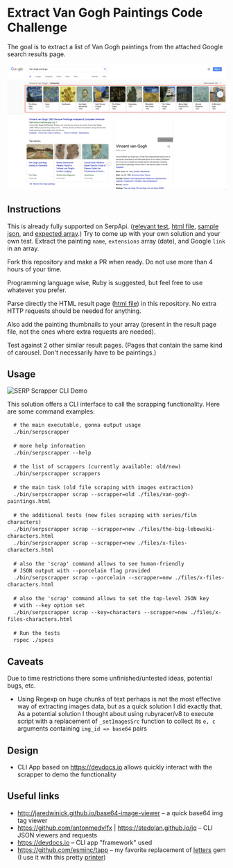 # Extract Van Gogh Paintings Code Challenge

The goal is to extract a list of Van Gogh paintings from the attached Google search results page.

![Van Gogh paintings](https://github.com/serpapi/code-challenge/blob/master/files/van-gogh-paintings.png?raw=true "Van Gogh paintings")

## Instructions

This is already fully supported on SerpApi. ([relevant test], [html file], [sample json], and [expected array].)
Try to come up with your own solution and your own test.
Extract the painting `name`, `extensions` array (date), and Google `link` in an array.

Fork this repository and make a PR when ready.
Do not use more than 4 hours of your time.

Programming language wise, Ruby is suggested, but feel free to use whatever you prefer.

Parse directly the HTML result page ([html file]) in this repository. No extra HTTP requests should be needed for anything.

[relevant test]: https://serpapi.com/knowledge-graph/tests/knowledge-graph/knowledge-graph-claude-monet-paintings-spec.rb
[sample json]: https://raw.githubusercontent.com/serpapi/code-challenge/master/files/van-gogh-paintings.json
[html file]: https://raw.githubusercontent.com/serpapi/code-challenge/master/files/van-gogh-paintings.html
[expected array]: https://raw.githubusercontent.com/serpapi/code-challenge/master/files/expected-array.json

Also add the painting thumbnails to your array (present in the result page file, not the ones where extra requests are needed).

Test against 2 other similar result pages. (Pages that contain the same kind of carousel. Don't necessarily have to be paintings.)

## Usage

![SERP Scrapper CLI Demo](./files/serpcrawler_demo.gif)

This solution offers a CLI interface to call the scrapping functionality. Here are some command examples:

````shell
  # the main executable, gonna output usage
  ./bin/serpscrapper

  # more help information
  ./bin/serpscrapper --help

  # the list of scrappers (currently available: old/new)
  ./bin/serpscrapper scrappers

  # the main task (old file scraping with images extraction)
  ./bin/serpscrapper scrap --scrapper=old ./files/van-gogh-paintings.html

  # the additional tests (new files scraping with series/film characters)
  ./bin/serpscrapper scrap --scrapper=new ./files/the-big-lebowski-characters.html
  ./bin/serpscrapper scrap --scrapper=new ./files/x-files-characters.html

  # also the 'scrap' command allows to see human-friendly
  # JSON output with --porcelain flag provided
  ./bin/serpscrapper scrap --porcelain --scrapper=new ./files/x-files-characters.html

  # also the 'scrap' command allows to set the top-level JSON key
  # with --key option set
  ./bin/serpscrapper scrap --key=characters --scrapper=new ./files/x-files-characters.html

  # Run the tests
  rspec ./specs
````

## Caveats

Due to time restrictions there some unfinished/untested ideas, potential bugs, etc.

* Using Regexp on huge chunks of text perhaps is not the most effective way of extracting images data, but as a quick
  solution I did exactly that. As a potential solution I thought about using rubyracer/v8 to execute script with a
  replacement of `_setImagesSrc` function to collect its `e, c` arguments containing `img_id => base64` pairs

## Design

* CLI App based on https://devdocs.io allows quickly interact with the scrapper to demo the functionality

## Useful links

* http://jaredwinick.github.io/base64-image-viewer – a quick base64 img tag viewer
* https://github.com/antonmedv/fx | https://stedolan.github.io/jq – CLI JSON viewers and requests
* https://devdocs.io – CLI app "framework" used
* https://github.com/esminc/tapp – my favorite replacement of [letters](https://rubygems.org/gems/letters) gem (I use it with this pretty [printer](https://gist.github.com/smileart/1b9217389904580316780e7c2a0d466a))
